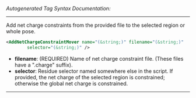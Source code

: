 <!-- THIS IS AN AUTOGENERATED FILE: Don't edit it directly, instead change the schema definition in the code itself. -->

_Autogenerated Tag Syntax Documentation:_

---
Add net charge constraints from the provided file to the selected region or whole pose.

```xml
<AddNetChargeConstraintMover name="(&string;)" filename="(&string;)"
        selector="(&string;)" />
```

-   **filename**: (REQUIRED) Name of net charge constraint file.  (These files have a ".charge" suffix).
-   **selector**: Residue selector named somewhere else in the script.  If provided, the net charge of the selected region is constrained; otherwise the global net charge is constrained.

---
